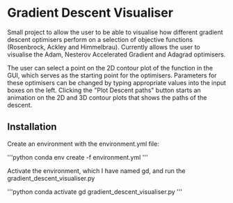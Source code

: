 # Gradient Descent Visualiser

Small project to allow the user to be able to visualise how different gradient descent optimisers perform on a selection of objective functions (Rosenbrock, Ackley and Himmelbrau). Currently allows the user to visualise the Adam, Nesterov Accelerated Gradient and Adagrad optimisers.

The user can select a point on the 2D contour plot of the function in the GUI, which serves as the starting point for the optimisers. Parameters for these optimisers can be changed by typing appropriate values into the input boxes on the left. Clicking the "Plot Descent paths" button starts an animation on the 2D and 3D contour plots that shows the paths of the descent. 

## Installation

Create an environment with the environment.yml file:

'''python
conda env create -f environment.yml
'''

Activate the environment, which I have named gd, and run the gradient_descent_visualiser.py 

'''python
conda activate gd
gradient_descent_visualiser.py
'''
